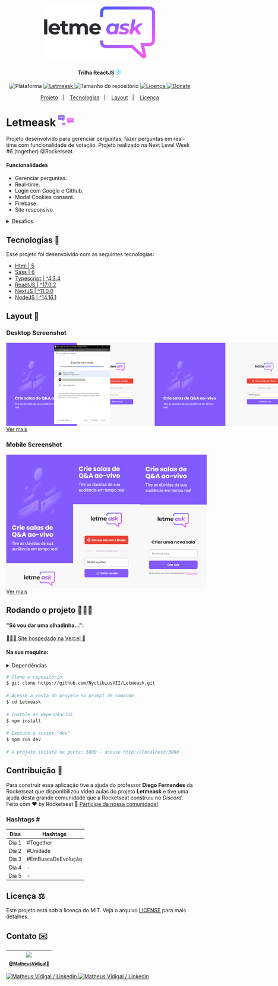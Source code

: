 <h1 align="center">
    <br>
    <img src="./.github/logo-full.svg" width="300" heigh="150" alt="Logo letmeask">
</h1>
<h4 align="center">
    Trilha ReactJS <img src="./.github/logo-icon-react.svg" height="15" alt="Logo icon react">
</h4>
<!-- <h4 align="center">Projeto web construído durante o Next Level Week #06-Together com a Rocketseat/DiegoFernandes.</h4> -->
<p align="center">
    <img alt="Plataforma" src="https://img.shields.io/static/v1?label=Plataforma&message=Mobile/PC&color=ff59f8&labelColor=835afd">
    <a aria-label="Completado" href="https://nextlevelweek.com/episodios/react/aula-5/edicao/6">
        <img alt="Letmeask" src="https://img.shields.io/badge/Letmeask-NLW 6.0-ff59f8?logo=data:image/png;base64,iVBORw0KGgoAAAANSUhEUgAAABAAAAAQCAMAAAAoLQ9TAAAALVBMVEVHcExxWsF0XMJzXMJxWcFsUsD///9jRrzY0u6Xh9Gsn9n39fyMecy0qd2bjNJWBT0WAAAABHRSTlMA2Do606wF2QAAAGlJREFUGJVdj1cWwCAIBLEsRU3uf9xobDH8+GZwUYi8i6ucJwrxKE+7D0G9Q4vlYqtmCSjndr4CgCgzlyFgfKfKCVO0LrPKjmiqMxGXkJwNnXskqWG+1oSM+BSwD8f29YLNjvx/OQrn+g99oQSoNmt3PgAAAABJRU5ErkJggg==&labelColor=835afd"></img>
    </a>
    <img alt="Tamanho do repositório" src="https://img.shields.io/github/repo-size/NyctibiusVII/Letmeask?color=ff59f8&labelColor=835afd">
    <a href="https://github.com/NyctibiusVII/Letmeask/blob/main/LICENSE">
        <img alt="Licença" src="https://img.shields.io/static/v1?label=License&message=MIT&color=ff59f8&labelColor=835afd">
    </a>
    <a href="https://picpay.me/Matheus_nyctibius_vii">
        <img alt="Donate" src="https://img.shields.io/static/v1?label=$&message=Donate&color=ff59f8&labelColor=835afd">
    </a>
</p>
<p align="center">
    <a href="#Letmeask-">Projeto</a>&nbsp;&nbsp;&nbsp;|&nbsp;&nbsp;&nbsp;
    <a href="#tecnologias-">Tecnologias</a>&nbsp;&nbsp;&nbsp;|&nbsp;&nbsp;&nbsp;
    <a href="#layout-">Layout</a>&nbsp;&nbsp;&nbsp;|&nbsp;&nbsp;&nbsp;
    <a href="#licença-%EF%B8%8F">Licença</a>
</p>
<!--
<p align="center">
    <a href="README.md">Inglês</a>
    ·
    <a href="README-pt.md">Português</a>
</p>
-->

# Letmeask <img src=".github/logo-letmeask.svg" width="42" alt="logo icon">
Projeto desenvolvido para gerenciar perguntas, fazer perguntas em real-time com funcionalidade de votação. Projeto realizado na Next Level Week #6 (together) @Rocketseat.

#### Funcionalidades
* Gerenciar perguntas.
* Real-time.
* Login com Google e Github.
* Modal Cookies consent.
* Firebase.
* Site responsivo.

<details>
    <summary>Desafios</summary>

```
✔ - Documentar bem o projeto
✔ - Melhorar o estilo: Responsividade e Design
✖ - Bloquear funcionalidades se não estiver logado
✖ - Banco de dados
✖ - Next PWA

Funcionalidades:
    - Trocar o tema da aplicação: Light e Dark
    ✔ - Banco de dados externo (Firebase)
    ✔ - oAuth github (Pagina de login)
    - Firebase:
        ✔ - Login com Google
        ✖ - Login com Github
    ✖ - Modal:
        ✖ - Close room
        ✖ - Delete question
    - Telas:
        ✔ - Home(index)
        ✔ - createRoom
        - roomQA:
            - user
            - admin
        - 404
```
</details>

## Tecnologias 🚀
Esse projeto foi desenvolvido com as seguintes tecnologias:
- [Html | 5](https://pt.wikipedia.org/wiki/HTML)
- [Sass | 6](https://sass-lang.com/)
- [Typescript | ^4.3.4](https://www.typescriptlang.org/)
- [ReactJS | ^17.0.2](https://pt-br.reactjs.org/)
- [NextJS | ^11.0.0](https://nextjs.org/)
- [NodeJS | ^14.16.1](https://nodejs.org/en/)

## Layout 🚧
### Desktop Screenshot
<div style="display: flex; flex-direction: 'column'; align-items: 'center';">
<!-- Responsive, 1366 x 768, 50% (Laptop L - 1366px)-->
    <!--<img width="400px" src="./.github/desktop/home.png">-->
    <img width="400px" src="./.github/desktop/home-login.png">
    <img width="400px" src="./.github/desktop/home-enter-this-room.png">
    <img width="400px" src="./.github/desktop/createRoom.png">
    <!--<img width="400px" src="./.github/desktop/admin-roomQA-with-questions.png">-->
    <!--<img width="400px" src="./.github/desktop/admin-roomQA-with-questions-being-answered.png">-->
    <!--<img width="400px" src="./.github/desktop/admin-roomQA-with-questions-answered.png">-->
    <!--<img width="400px" src="./.github/desktop/admin-roomQA-without-questions.png">-->
    <!--<img width="400px" src="./.github/desktop/modal-close-room.png">-->
    <!--<img width="400px" src="./.github/desktop/modal-delete-question.png">-->
    <!--<img width="400px" src="./.github/desktop/settings.png">-->
</div>
<a href="./.github/README-IMGS.md">Ver mais</a>

### Mobile Screenshot
<div style="display: flex; flex-direction: 'row';">
<!-- Responsive, 320 x 720, 75% (Mobile L - 320px)-->
    <img width="180px" src="./.github/mobile/home.png">
    <!--<img width="180px" src="./.github/mobile/home-login.png">-->
    <img width="180px" src="./.github/mobile/home-enter-this-room.png">
    <img width="180px" src="./.github/mobile/createRoom.png">
    <!--<img width="180px" src="./.github/mobile/admin-roomQA-with-questions.png">-->
    <!--<img width="180px" src="./.github/mobile/admin-roomQA-with-questions-being-answered.png">-->
    <!--<img width="180px" src="./.github/mobile/admin-roomQA-with-questions-answered.png">-->
    <!--<img width="180px" src="./.github/mobile/admin-roomQA-without-questions.png">-->
    <!--<img width="180px" src="./.github/mobile/modal-close-room.png">-->
    <!--<img width="180px" src="./.github/mobile/modal-delete-question.png">-->
    <!--<img width="180px" src="./.github/mobile/settings.png">-->
</div>
<a href="./.github/README-IMGS.md">Ver mais</a>
<!-- IMGS
    ------------------------------------------
    home
    home-login
    home-enter-this-room
    ------------------------------------------
    createRoom
    ------------------------------------------
    admin-roomQA-with-questions
    admin-roomQA-with-questions-being-answered
    admin-roomQA-with-questions-answered
    admin-roomQA-without-questions
    user-roomQA-with-questions
    user-roomQA-without-questions
    ------------------------------------------
    modal-close-room
    modal-delete-question
    ------------------------------------------
    settings
    ------------------------------------------
-->

## Rodando o projeto 🚴🏻‍♂️
#### "Só vou dar uma olhadinha...":
  <a href="https://letmeask-nyctibiusvii.vercel.app/">🙋🏻‍♀️ Site hospedado na Vercel 💬</a>

#### Na sua maquina:
<details>
    <summary>Dependências</summary>

```json
  "dependencies": {
    "firebase": "^8.6.8",
    "next": "11.0.0",
    "react": "17.0.2",
    "react-dom": "17.0.2",
    "sass": "^1.35.1"
  },
  "devDependencies": {
    "@types/react": "17.0.11",
    "eslint": "7.29.0",
    "eslint-config-next": "11.0.0",
    "next-sitemap": "^1.6.121",
    "typescript": "4.3.4"
  }
```
> Ex: `$ npm install _____` para instalar as dependências

> Utilize a tag `-D` para instalar as dependências de desenvolvimento.
> Utilize a tag `@types` para instalar o suporte a Typescript.
> Utilize a tag `@latest` para instalar a versão mais recente.
</details>

```bash
# Clone o repositório
$ git clone https://github.com/NyctibiusVII/Letmeask.git

# Acesse a pasta do projeto no prompt de comando
$ cd Letmeask

# Instale as dependências
$ npm install

# Execute o script "dev"
$ npm run dev

# O projeto inciará na porta: 3000 - acesse http://localhost:3000
```

## Contribuição 💭
Para construir essa aplicação tive a ajuda do professor **Diego Fernandes** da Rocketseat que disponibilizou video aulas do projeto **Letmeask** e tive uma ajuda desta grande comunidade que a Rocketseat construiu no *Discord*.
Feito com ♥ by Rocketseat :wave: [Participe da nossa comunidade!](https://discord.gg/YxU7fJT)

### Hashtags \#
| Dias  | Hashtags           |
|-------|--------------------|
| Dia 1 | #Together          |
| Dia 2 | #Unidade           |
| Dia 3 | #EmBuscaDeEvolução |
| Dia 4 | - |
| Dia 5 | - |

## Licença ⚖️
Este projeto está sob a licença do MIT. Veja o arquivo [LICENSE](https://github.com/NyctibiusVII/Letmeask/blob/main/LICENSE) para mais detalhes.

## Contato ✉️
| <img src="https://user-images.githubusercontent.com/52816125/90341686-05b68880-dfd8-11ea-969c-70c9ce9d0278.jpg" width=100><br><sub><a href="https://www.instagram.com/nyctibius_vii/?hl=pt-br">@MatheusVidigal🦊</a></sub> |
| :---: |

<p align="left">
    <a href="https://www.linkedin.com/in/matheus-vidigal-nyctibiusvii/">
        <img alt="Matheus Vidigal / Linkedin" src="https://img.shields.io/badge/-Matheus Vidigal-835afd?style=flat&logo=Linkedin&logoColor=fff" />
    </a>
    <a href="https://mail.google.com/mail/u/1/#inbox?compose=GTvVlcSGLCKpKJfwPsKKqzXBplKkGtCLvCQcFWdWxCxQFfkHzzjVkgzrMFPBgKBmWFHvrjrCsMqSH">
        <img alt="Matheus Vidigal / Linkedin" src="https://img.shields.io/badge/-Matheus Vidigal-ff59f8?style=flat&logo=Gmail&logoColor=fff" />
    </a>
</p>